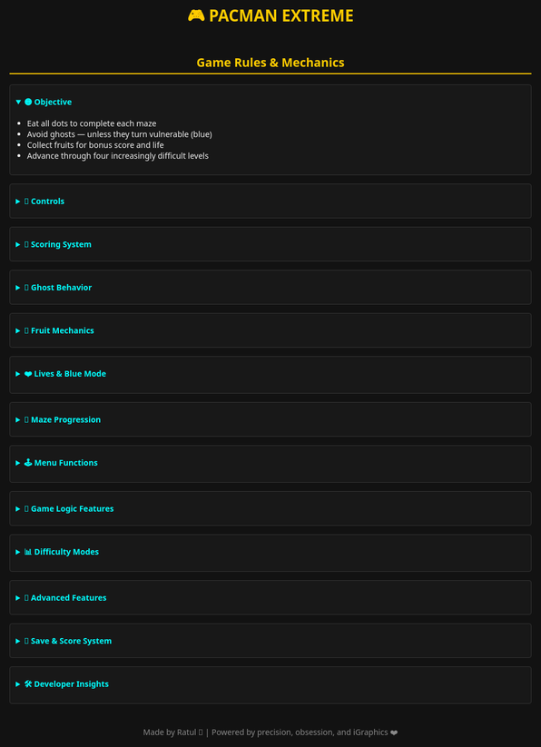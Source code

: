 <!DOCTYPE html>
<html lang="en">
<head>
  <meta charset="UTF-8">
  <title>PACMAN EXTREME - Game Manual</title>
  <style>
    body {
      font-family: 'Segoe UI', Tahoma, Geneva, Verdana, sans-serif;
      background-color: #121212;
      color: #f0f0f0;
      padding: 20px;
      max-width: 960px;
      margin: auto;
    }
    h1, h2 {
      text-align: center;
      color: #ffcb00;
    }
    h2 {
      border-bottom: 2px solid #ffcb00;
      padding-bottom: 5px;
      margin-top: 40px;
    }
    table {
      width: 100%;
      border-collapse: collapse;
      margin: 15px 0;
      background-color: #1e1e1e;
    }
    th, td {
      border: 1px solid #444;
      padding: 10px;
      text-align: left;
    }
    th {
      background-color: #2a2a2a;
      color: #00ffff;
    }
    tr:nth-child(even) {
      background-color: #202020;
    }
    summary {
      cursor: pointer;
      font-weight: bold;
      color: #00ffff;
      margin: 10px 0;
    }
    details {
      background-color: #181818;
      border: 1px solid #333;
      border-radius: 4px;
      margin-bottom: 15px;
      padding: 10px;
    }
    ul {
      padding-left: 20px;
    }
    code {
      background-color: #292929;
      color: #ffcb00;
      padding: 3px 6px;
      border-radius: 3px;
    }
  </style>
</head>
<body>

  <h1>🎮 PACMAN EXTREME</h1>
  <h2>Game Rules & Mechanics</h2>

  <details open>
    <summary>🟡 Objective</summary>
    <ul>
      <li>Eat all dots to complete each maze</li>
      <li>Avoid ghosts — unless they turn vulnerable (blue)</li>
      <li>Collect fruits for bonus score and life</li>
      <li>Advance through four increasingly difficult levels</li>
    </ul>
  </details>

  <details>
    <summary>🧠 Controls</summary>
    <ul>
      <li><code>Arrow Keys</code> → Move Pac-Man</li>
      <li><code>ENTER</code> → Confirm menu selections</li>
      <li><code>ESC</code> → Exit to main menu</li>
      <li><code>Mouse</code> → Navigate menus & hover for UI highlights</li>
    </ul>
  </details>

  <details>
    <summary>💯 Scoring System</summary>
    <table>
      <tr><th>Action</th><th>Points</th></tr>
      <tr><td>Regular Dot</td><td>+10</td></tr>
      <tr><td>Power Pellet</td><td>+40</td></tr>
      <tr><td>Fruit Bonus</td><td>+1000</td></tr>
      <tr><td>Blue Ghosts (Combo)</td><td>+100 → +300 → +900 → +2700</td></tr>
      <tr><td>Maze Completion</td><td>+2000 Bonus</td></tr>
      <tr><td>Fruit Chain</td><td>~5000 (timed)</td></tr>
    </table>
  </details>

  <details>
    <summary>👻 Ghost Behavior</summary>
    <table>
      <tr><th>Mode</th><th>Description</th></tr>
      <tr><td>Scatter</td><td>Retreat to fixed corners</td></tr>
      <tr><td>Chase</td><td>Predict Pac-Man’s movements</td></tr>
      <tr><td>Blast</td><td>High aggression & speed</td></tr>
      <tr><td>Blue</td><td>Vulnerable & flee from Pac-Man</td></tr>
    </table>
    <ul>
      <li><b>Blinky</b> → Direct pursuit</li>
      <li><b>Pinky</b> → Predicts 4 cells ahead</li>
      <li><b>Clyde</b> → Ambushes vertically</li>
      <li><b>Inky</b> → Stalks behind you</li>
      <li><b>Rinky & Donky</b> → Advanced levels; unpredictable logic</li>
    </ul>
  </details>

  <details>
    <summary>🍓 Fruit Mechanics</summary>
    <ul>
      <li>Spawn at fixed time intervals</li>
      <li>Appear at random dot positions</li>
      <li>Grant <code>+1000</code> points</li>
      <li>Fruit 12 or 15 may restore 1 life</li>
      <li>Disappear after ~600 frames</li>
    </ul>
  </details>

  <details>
    <summary>❤️ Lives & Blue Mode</summary>
    <ul>
      <li>Start with 3 lives</li>
      <li>Gain extra life via special fruit</li>
      <li>Lose life on ghost collision</li>
      <li>Game Over at 0 lives → score submission screen</li>
      <li><b>Blue Mode:</b> Ghosts become vulnerable for ~10 seconds</li>
      <li>Speed reduces, animation shifts, combo scoring enabled</li>
    </ul>
  </details>

  <details>
    <summary>🌌 Maze Progression</summary>
    <table>
      <tr><th>Maze</th><th>Size</th><th>Dots</th><th>Ghosts</th><th>Highlights</th></tr>
      <tr><td>Maze 1</td><td>21×21</td><td>226</td><td>4</td><td>Classic style</td></tr>
      <tr><td>Maze 2</td><td>21×21</td><td>236</td><td>4</td><td>Challenging layout</td></tr>
      <tr><td>Maze 3</td><td>19×36</td><td>362</td><td>6</td><td>Includes Rinky & Donky</td></tr>
      <tr><td>Maze 4</td><td>21×40</td><td>454</td><td>6</td><td>Blast mode ghosts</td></tr>
    </table>
  </details>

  <details>
    <summary>🕹️ Menu Functions</summary>
    <table>
      <tr><th>Option</th><th>Function</th></tr>
      <tr><td>Play</td><td>Start gameplay session</td></tr>
      <tr><td>High Score</td><td>Display leaderboard (Top 5)</td></tr>
      <tr><td>Settings</td><td>Toggle sound, background & maze themes</td></tr>
      <tr><td>Difficulty</td><td>Adjust ghost speed & behavior</td></tr>
      <tr><td>Credits / Rules</td><td>View developer info & mechanics</td></tr>
      <tr><td>Quit</td><td>Exit game with animation</td></tr>
    </table>
  </details>

  <details>
    <summary>🧠 Game Logic Features</summary>
    <ul>
      <li>Animated intro, score submission, and exit sequence</li>
      <li>All movement uses smooth pixel alignment logic</li>
      <li>AI ghosts use predictive pathfinding with distance heuristics</li>
      <li>Dynamic sprite rendering per direction & ghost type</li>
      <li>Food states: uneaten (0), eaten (-1), fruit (-2)</li>
      <li>Timers manage score updates, ghost logic, and fruit spawning</li>
      <li>File I/O for top scores (<code>score.txt</code>) and sorting</li>
    </ul>
  </details>

  <details>
    <summary>📊 Difficulty Modes</summary>
    <table>
      <tr><th>Mode</th><th>Ghost Speed</th><th>Pac Speed</th><th>Behavior</th></tr>
      <tr><td>Easy</td><td>2</td><td>3</td><td>Simple chase</td></tr>
      <tr><td>Medium</td><td>3</td><td>3</td><td>Chase</td></tr>
            <tr><td>Hard</td><td>4</td><td>3</td><td>Advanced AI prediction</td></tr>
      <tr><td>Extreme</td><td>4</td><td>4</td><td>Blast mode + ghost chaining</td></tr>
    </table>
  </details>

  <details>
    <summary>🧩 Advanced Features</summary>
    <ul>
      <li>Animated intro sequence (<code>introimage[]</code>)</li>
      <li>Dynamic backgrounds & sprite sets</li>
      <li>Custom maze selector with 8 visual designs</li>
      <li>Fruit spawns managed by frame logic (<code>fruitTimeInterval</code>)</li>
      <li>Sprite animation index flips per movement tick</li>
      <li>Timer-based ghost vulnerability fadeout</li>
      <li>Food status flags:
        <ul>
          <li><code>0</code> → uneaten</li>
          <li><code>-1</code> → eaten</li>
          <li><code>-2</code> → fruit</li>
        </ul>
      </li>
      <li>Ghost behavior shifts based on score milestones:
        <ul>
          <li><code>> 1000</code> → Chase mode</li>
          <li><code>> 6000</code> → Blast mode</li>
        </ul>
      </li>
    </ul>
  </details>

  <details>
    <summary>📁 Save & Score System</summary>
    <ul>
      <li><code>Score.txt</code> stores all submitted scores</li>
      <li>Top 5 scores sorted and displayed via UI</li>
      <li>Scoring uses <code>converter()</code> for text conversion</li>
      <li>File I/O: data is read/written with <code>fprintf()</code> and <code>fscanf()</code></li>
    </ul>
  </details>

  <details>
    <summary>🛠️ Developer Insights</summary>
    <ul>
      <li>Built using <code>iGraphics.h</code> with pixel-based logic</li>
      <li>Ghost AI uses Euclidean distance heuristics + smooth directional handling</li>
      <li>Player controls are responsive to both animation states and cell alignment</li>
      <li>Highly modular codebase with separate draw, movement, and collision functions</li>
      <li>Special thanks and animated outro sequences enhance UX</li>
    </ul>
  </details>

  <footer style="text-align:center; margin-top:40px; font-size:14px; color:#888;">
    Made by Ratul 🎯 | Powered by precision, obsession, and iGraphics ❤️
  </footer>

</body>
</html>
